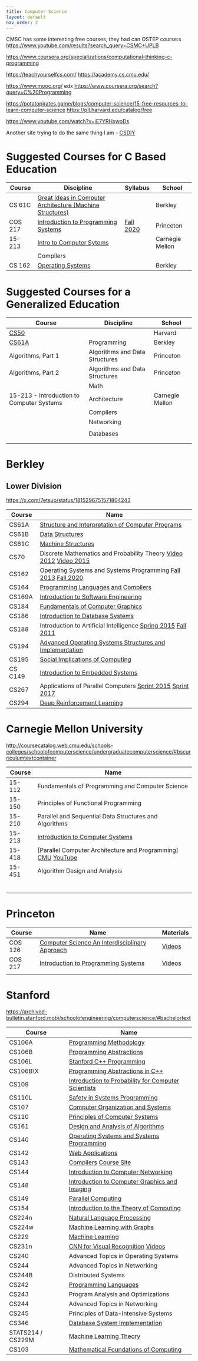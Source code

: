 ```yaml
---
title: Computer Science
layout: default
nav_order: 2
---
```


CMSC has some interesting free courses, they had can OSTEP course:s
https://www.youtube.com/results?search_query=CSMC+UPLB

https://www.coursera.org/specializations/computational-thinking-c-programming

https://teachyourselfcs.com/
https://academy.cs.cmu.edu/

https://www.mooc.org/
edx
https://www.coursera.org/search?query=C%20Programming

https://potatopirates.game/blogs/computer-science/15-free-resources-to-learn-computer-science
https://pll.harvard.edu/catalog/free


https://www.youtube.com/watch?v=iE7YRHxwoDs

Another site trying to do the same thing I am - [CSDIY](https://csdiy.wiki/en/)

# Suggested Courses for C Based Education

| Course  | Discipline                                                                                                                                      | Syllabus                                                                 | School          |
| ------- | ----------------------------------------------------------------------------------------------------------------------------------------------- | ------------------------------------------------------------------------ | --------------- |
| CS 61C  | [Great Ideas in Computer Architecture (Machine Structures)](https://www.youtube.com/playlist?list=PLhMnuBfGeCDM8pXLpqib90mDFJI-e1lpk)           |                                                                          | Berkley         |
| COS 217 | [Introduction to Programming Systems](https://www.cs.princeton.edu/courses/archive/fall21/cos217/)                                              | [Fall 2020](https://www.cs.princeton.edu/courses/archive/fall20/cos217/) | Princeton       |
| 15-213  | [Intro to Computer Sytems](https://scs.hosted.panopto.com/Panopto/Pages/Sessions/List.aspx#folderID=%22b96d90ae-9871-4fae-91e2-b1627b43e25e%22) |                                                                          | Carnegie Mellon |
|         | Compilers                                                                                                                                       |                                                                          |                 |
| CS 162  | [Operating Systems](https://www.youtube.com/playlist?list=PLRdybCcWDFzCag9A0h1m9QYaujD0xefgM)                                                   |                                                                          | Berkley         |



# Suggested Courses for a Generalized Education

| Course                                    | Discipline                     | School          |
| ----------------------------------------- | ------------------------------ | --------------- |
| [CS50](programming/hardvard-cs50.html)    |                                | Harvard         |
| [CS61A](programming/cs61a.html)           | Programming                    | Berkley         |
| Algorithms, Part 1                        | Algorithms and Data Structures | Princeton       |
| Algorithms, Part 2                        | Algorithms and Data Structures | Princeton       |
|                                           | Math                           |                 |
| 15-213 - Introduction to Computer Systems | Architecture                   | Carnegie Mellon |
|                                           | Compilers                      |                 |
|                                           | Networking                     |                 |
|                                           |                                |                 |
|                                           | Databases                      |                 |
|                                           |                                |                 |
|                                           |                                |                 |



# Berkley

## Lower Division

https://x.com/7etsuo/status/1815296751571804243

| Course  | Name                                                                                                                                                                                                                                                                                |
| ------- | ----------------------------------------------------------------------------------------------------------------------------------------------------------------------------------------------------------------------------------------------------------------------------------- |
| CS61A   | [Structure and Interpretation of Computer Programs](../cs/programming/cs61a.html)                                                                                                                                                                                                   |
| CS61B   | [Data Structures](../cs/dsa/berkley-cs61b.html)                                                                                                                                                                                                                                     |
| CS61C   | [Machine Structures](https://www.youtube.com/playlist?list=PLhMnuBfGeCDM8pXLpqib90mDFJI-e1lpk)                                                                                                                                                                                      |
| CS70    | Discrete Mathematics and Probability Theory  [Video 2012](https://www.youtube.com/playlist?list=PLu0nzW8Es1x0Ivn-757Za_ps090FJxOPd) [Video 2015](https://www.youtube.com/playlist?list=PLzAv_uHZw7dTI2e0F8-lxxOWV9zXMzwNE)                                                          |
| CS162   | Operating Systems and Systems Programming [Fall 2013](https://www.youtube.com/playlist?list=PLRdybCcWDFzCag9A0h1m9QYaujD0xefgM) [Fall 2020](https://www.youtube.com/playlist?list=PLF2K2xZjNEf97A_uBCwEl61sdxWVP7VWC)                                                               |
| CS164   | [Programming Languages and Compilers](https://www.youtube.com/playlist?list=PLzAv_uHZw7dRe2qN8KUXvosen4g0HVGpF)                                                                                                                                                                     |
| CS169A  | [Introduction to Software Engineering](https://www.youtube.com/watch?v=dtMQ95MoG9s&list=PLimVAEp0WdfL0g6ULPs3sF3uZDivfT4xd)                                                                                                                                                         |
| CS184   | [Fundamentals of Computer Graphics](http://www.infocobuild.com/education/audio-video-courses/computer-science/cs184-fall2012-berkeley.html)                                                                                                                                         |
| CS186   | [Introduction to Database Systems](https://www.youtube.com/playlist?list=PLYp4IGUhNFmw8USiYMJvCUjZe79fvyYge)                                                                                                                                                                        |
| CS188   | Introduction to Artificial Intelligence [Spring 2015](http://www.infocobuild.com/education/audio-video-courses/computer-science/cs188-spring2015-berkeley.html) [Fall 2011](http://www.infocobuild.com/education/audio-video-courses/computer-science/cs188-fall2011-berkeley.html) |
| CS194   | [Advanced Operating Systems Structures and Implementation](https://archive.org/details/ucberkeley-webcast-PL-XXv-cvA_iB_5Q8G8kW5idSwNmXypmQE?sort=title)                                                                                                                            |
| CS195   | [Social Implications of Computing](http://www.infocobuild.com/education/audio-video-courses/computer-science/cs195-spring2015-berkeley.html)                                                                                                                                        |
| CS C149 | [Introduction to Embedded Systems](http://www.infocobuild.com/education/audio-video-courses/computer-science/eecs149-berkeley.html)                                                                                                                                                 |
| CS267   | Applications of Parallel Computers [Sprint 2015](http://www.infocobuild.com/education/audio-video-courses/computer-science/cs267-spring2015-berkeley.html) [Sprint 2017](https://sites.google.com/a/lbl.gov/cs267-spring-2017/)                                                     |
| CS294   | [Deep Reinforcement Learning](http://www.infocobuild.com/education/audio-video-courses/computer-science/cs294-deep-rl-spring2017-berkeley.html)                                                                                                                                     |

# Carnegie Mellon University

http://coursecatalog.web.cmu.edu/schools-colleges/schoolofcomputerscience/undergraduatecomputerscience/#bscurriculumtextcontainer

| Course | Name                                                                                                                                                                                                                                     |
| ------ | ---------------------------------------------------------------------------------------------------------------------------------------------------------------------------------------------------------------------------------------- |
| 15-112 | Fundamentals of Programming and Computer Science                                                                                                                                                                                         |
| 15-150 | Principles of Functional Programming                                                                                                                                                                                                     |
| 15-210 | Parallel and Sequential Data Structures and Algorithms                                                                                                                                                                                   |
| 15-213 | [Introduction to Computer Systems](https://scs.hosted.panopto.com/Panopto/Pages/Sessions/List.aspx#folderID=%22b96d90ae-9871-4fae-91e2-b1627b43e25e%22)                                                                                  |
| 15-418 | [Parallel Computer Architecture and Programming] [CMU](https://mediaservices.cmu.edu/channel/15-418+Parallel+Computer+Architecture+and+Programming/) [YouTube](https://www.youtube.com/playlist?list=PLMDSb3PWPnvivPLXHM9SlZLljrO9unIAW) |
| 15-451 | Algorithm Design and Analysis                                                                                                                                                                                                            |
|        |                                                                                                                                                                                                                                          |
|        |                                                                                                                                                                                                                                          |
|        |                                                                                                                                                                                                                                          |
|        |                                                                                                                                                                                                                                          |
|        |                                                                                                                                                                                                                                          |
|        |                                                                                                                                                                                                                                          |



# Princeton

| Course  | Name                                                                                                          | Materials                                                                          |
| ------- | ------------------------------------------------------------------------------------------------------------- | ---------------------------------------------------------------------------------- |
| COS 126 | [Computer Science An Interdisciplinary Approach](https://www.cs.princeton.edu/courses/archive/fall17/cos126/) | [Videos](https://www.youtube.com/playlist?list=PLlGXNwjYhXYyEReAh8M4vIGNulIzNHzMY) |
| COS 217 | [Introduction to Programming Systems](https://www.cs.princeton.edu/courses/archive/fall20/cos217/)            | [Videos](https://www.youtube.com/playlist?list=PLwXw5yrGdQS55Q2ZODSqDNjm7Zhk4wFE3) |
|         |                                                                                                               |                                                                                    |




# Stanford

https://archived-bulletin.stanford.mobi/schoolofengineering/computerscience/#bachelortext

| Course            | Name                                                                                                                                          |
| ----------------- | --------------------------------------------------------------------------------------------------------------------------------------------- |
| CS106A            | [Programming Methodology](../cs/programming/stanford-cs106a.html)                                                                             |
| CS106B            | [Programming Abstractions](../cs/programming/stanford-cs106b.html)                                                                            |
| CS106L            | [Stanford C++ Programming](https://www.youtube.com/playlist?list=PLCgD3ws8aVdolCexlz8f3U-RROA0s5jWA)                                          |
| CS106B\X          | [Programming Abstractions in C++](https://csdiy.wiki/en/%E7%BC%96%E7%A8%8B%E5%85%A5%E9%97%A8/cpp/CS106B_CS106X/)                              |
| CS109             | [Introduction to Probability for Computer Scientists](https://www.youtube.com/watch?v=2MuDZIAzBMY&list=PLoROMvodv4rOpr_A7B9SriE_iZmkanvUg)    |
| CS110L            | [Safety in Systems Programming](https://www.youtube.com/@RyanEberhardt)                                                                       |
| CS107             | [Computer Organization and Systems](https://www.youtube.com/playlist?list=PL8ED50412A17D4C8B)                                                 |
| CS110             | [Principles of Computer Systems](https://www.youtube.com/playlist?list=PLu77E6J7s6Ko3Ft4XcOX1yKW6iX3eEFqS)                                    |
| CS161             | [Design and Analysis of Algorithms](https://www.youtube.com/playlist?list=PLyhSTP3Z5_mZ8krUa2JsvL7V755ogHgkK)                                 |
| CS140             | [Operating Systems and Systems Programming](https://web.stanford.edu/class/archive/cs/cs140/cs140.1088/)                                      |
| CS142             | [Web Applications](https://web.stanford.edu/class/cs142/lectures.html)                                                                        |
| CS143             | [Compilers](https://www.youtube.com/playlist?list=PLoCMsyE1cvdUZRe1udlyjpzTww1U5olL2) [Course Site](https://web.stanford.edu/class/cs143/)    |
| CS144             | [Introduction to Computer Networking](https://www.youtube.com/playlist?list=PLoCMsyE1cvdWKsLVyf6cPwCLDIZnOj0NS)                               |
| CS148             | [Introduction to Computer Graphics and Imaging](https://web.stanford.edu/class/cs148/index.html)                                              |
| CS149             | [Parallel Computing](https://www.youtube.com/playlist?list=PLoROMvodv4rMp7MTFr4hQsDEcX7Bx6Odp)                                                |
| CS154             | [Introduction to the Theory of Computing](https://www.youtube.com/playlist?list=PLjG2IDGftWft9Y11xC0sfgeT5jyTJqB-i)                           |
| CS224n            | [Natural Language Processing](https://www.youtube.com/playlist?list=PLoROMvodv4rMFqRtEuo6SGjY4XbRIVRd4)                                       |
| CS224w            | [Machine Learning with Graphs](https://www.youtube.com/watch?v=JAB_plj2rbA)                                                                   |
| CS229             | [Machine Learning](https://www.youtube.com/watch?v=jGwO_UgTS7I&list=PLoROMvodv4rMiGQp3WXShtMGgzqpfVfbU)                                       |
| CS231n            | [CNN for Visual Recognition](https://cs231n.stanford.edu/) [Videos](https://www.youtube.com/playlist?list=PL3FW7Lu3i5JvHM8ljYj-zLfQRF3EO8sYv) |
| CS240             | Advanced Topics in Operating Systems                                                                                                          |
| CS244             | Advanced Topics in Networking                                                                                                                 |
| CS244B            | Distributed Systems                                                                                                                           |
| CS242             | [Programming Languages](https://stanford-cs242.github.io/f19/)                                                                                |
| CS243             | Program Analysis and Optimizations                                                                                                            |
| CS244             | Advanced Topics in Networking                                                                                                                 |
| CS245             | Principles of Data-Intensive Systems                                                                                                          |
| CS346             | [Database System Implementation](https://web.stanford.edu/class/cs346/2015/)                                                                  |
| STATS214 / CS229M | [Machine Learning Theory](https://web.stanford.edu/class/stats214/)                                                                           |
| CS103             | [Mathematical Foundations of Computing](https://online.stanford.edu/courses/cs103-mathematical-foundations-computing)                         |



